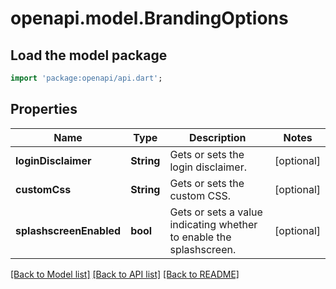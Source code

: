 # openapi.model.BrandingOptions

## Load the model package
```dart
import 'package:openapi/api.dart';
```

## Properties
Name | Type | Description | Notes
------------ | ------------- | ------------- | -------------
**loginDisclaimer** | **String** | Gets or sets the login disclaimer. | [optional] 
**customCss** | **String** | Gets or sets the custom CSS. | [optional] 
**splashscreenEnabled** | **bool** | Gets or sets a value indicating whether to enable the splashscreen. | [optional] 

[[Back to Model list]](../README.md#documentation-for-models) [[Back to API list]](../README.md#documentation-for-api-endpoints) [[Back to README]](../README.md)


